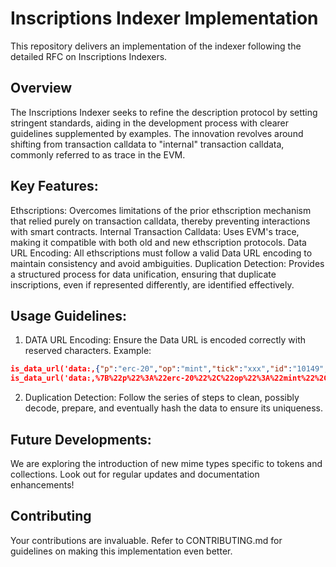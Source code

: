 # Inscriptions Indexer Implementation

This repository delivers an implementation of the indexer following the detailed RFC on Inscriptions Indexers.

## Overview

The Inscriptions Indexer seeks to refine the description protocol by setting stringent standards, aiding in the development process with clearer guidelines supplemented by examples. The innovation revolves around shifting from transaction calldata to "internal" transaction calldata, commonly referred to as trace in the EVM.

## Key Features:

Ethscriptions: Overcomes limitations of the prior ethscription mechanism that relied purely on transaction calldata, thereby preventing interactions with smart contracts.
Internal Transaction Calldata: Uses EVM's trace, making it compatible with both old and new ethscription protocols.
Data URL Encoding: All ethscriptions must follow a valid Data URL encoding to maintain consistency and avoid ambiguities.
Duplication Detection: Provides a structured process for data unification, ensuring that duplicate inscriptions, even if represented differently, are identified effectively.

## Usage Guidelines:

1. DATA URL Encoding: Ensure the Data URL is encoded correctly with reserved characters. Example:

```json
is_data_url('data:,{"p":"erc-20","op":"mint","tick":"xxx","id":"10149","amt":"1000"}') == false
is_data_url('data:,%7B%22p%22%3A%22erc-20%22%2C%22op%22%3A%22mint%22%2C%22tick%22%3A%22pepe%22%2C%22id%22%3A%2210149%22%2C%22amt%22%3A%221000%22%7D') == true
```

2. Duplication Detection: Follow the series of steps to clean, possibly decode, prepare, and eventually hash the data to ensure its uniqueness.

## Future Developments:

We are exploring the introduction of new mime types specific to tokens and collections. Look out for regular updates and documentation enhancements!

## Contributing

Your contributions are invaluable. Refer to CONTRIBUTING.md for guidelines on making this implementation even better.

